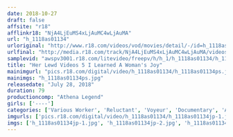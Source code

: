 ```yaml
---
date: 2018-10-27
draft: false
affsite: "r18"
afflinkr18: "NjA4LjEuMS4xLjAuMC4wLjAuMA"
url: "h_1118as01134"
urloriginal: "http://www.r18.com/videos/vod/movies/detail/-/id=h_1118as01134"
urlfinal: "http://media.r18.com/track/NjA4LjEuMS4xLjAuMC4wLjAuMA/videos/vod/movies/detail/-/id=h_1118as01134"
samplevid: "awspv3001.r18.com/litevideo/freepv/h/h_1/h_1118as01134/h_1118as01134_dmb_s.mp4"
title: "Her Lewd Videos 5 I Learned A Woman's Joy"
mainimgurl: "pics.r18.com/digital/video/h_1118as01134/h_1118as01134ps.jpg"
mainimgs: "h_1118as01134ps.jpg"
releasedate: "July 28, 2018"
duration: 79
productioncomp: "Athena Legend"
girls: ['----']
categories: ['Various Worker', 'Reluctant', 'Voyeur', 'Documentary', 'Amateur']
imgurls: ['pics.r18.com/digital/video/h_1118as01134/h_1118as01134jp-1.jpg', 'pics.r18.com/digital/video/h_1118as01134/h_1118as01134jp-2.jpg', 'pics.r18.com/digital/video/h_1118as01134/h_1118as01134jp-3.jpg', 'pics.r18.com/digital/video/h_1118as01134/h_1118as01134jp-4.jpg', 'pics.r18.com/digital/video/h_1118as01134/h_1118as01134jp-5.jpg', 'pics.r18.com/digital/video/h_1118as01134/h_1118as01134jp-6.jpg', 'pics.r18.com/digital/video/h_1118as01134/h_1118as01134jp-7.jpg', 'pics.r18.com/digital/video/h_1118as01134/h_1118as01134jp-8.jpg', 'pics.r18.com/digital/video/h_1118as01134/h_1118as01134jp-9.jpg', 'pics.r18.com/digital/video/h_1118as01134/h_1118as01134jp-10.jpg', 'pics.r18.com/digital/video/h_1118as01134/h_1118as01134jp-11.jpg', 'pics.r18.com/digital/video/h_1118as01134/h_1118as01134jp-12.jpg', 'pics.r18.com/digital/video/h_1118as01134/h_1118as01134jp-13.jpg', 'pics.r18.com/digital/video/h_1118as01134/h_1118as01134jp-14.jpg', 'pics.r18.com/digital/video/h_1118as01134/h_1118as01134jp-15.jpg', 'pics.r18.com/digital/video/h_1118as01134/h_1118as01134jp-16.jpg', 'pics.r18.com/digital/video/h_1118as01134/h_1118as01134jp-17.jpg', 'pics.r18.com/digital/video/h_1118as01134/h_1118as01134jp-18.jpg', 'pics.r18.com/digital/video/h_1118as01134/h_1118as01134jp-19.jpg', 'pics.r18.com/digital/video/h_1118as01134/h_1118as01134jp-20.jpg']
imgs: ['h_1118as01134jp-1.jpg', 'h_1118as01134jp-2.jpg', 'h_1118as01134jp-3.jpg', 'h_1118as01134jp-4.jpg', 'h_1118as01134jp-5.jpg', 'h_1118as01134jp-6.jpg', 'h_1118as01134jp-7.jpg', 'h_1118as01134jp-8.jpg', 'h_1118as01134jp-9.jpg', 'h_1118as01134jp-10.jpg', 'h_1118as01134jp-11.jpg', 'h_1118as01134jp-12.jpg', 'h_1118as01134jp-13.jpg', 'h_1118as01134jp-14.jpg', 'h_1118as01134jp-15.jpg', 'h_1118as01134jp-16.jpg', 'h_1118as01134jp-17.jpg', 'h_1118as01134jp-18.jpg', 'h_1118as01134jp-19.jpg', 'h_1118as01134jp-20.jpg']
---
```

